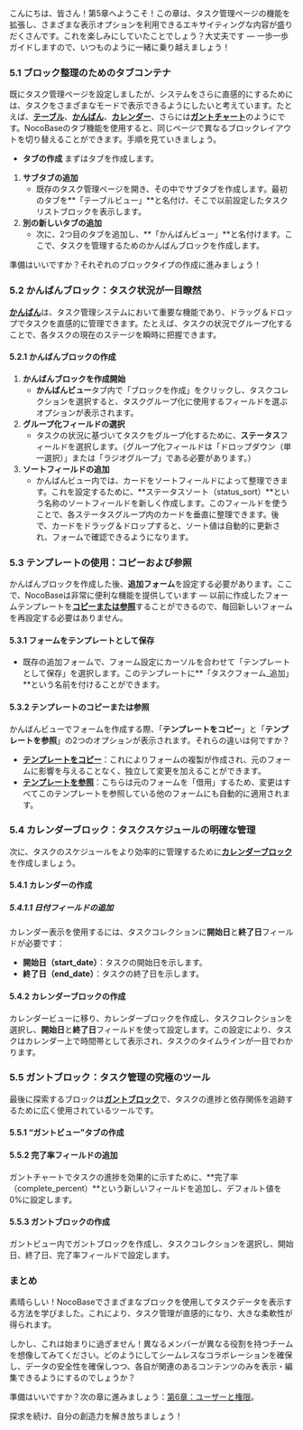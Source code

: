 こんにちは、皆さん！第5章へようこそ！この章は、タスク管理ページの機能を拡張し、さまざまな表示オプションを利用できるエキサイティングな内容が盛りだくさんです。これを楽しみにしていたことでしょう？大丈夫です — 一歩一歩ガイドしますので、いつものように一緒に乗り越えましょう！

### 5.1 ブロック整理のためのタブコンテナ

既にタスク管理ページを設定しましたが、システムをさらに直感的にするためには、タスクをさまざまなモードで表示できるようにしたいと考えています。たとえば、[**テーブル**](https://docs-cn.nocobase.com/handbook/ui/blocks/data-blocks/table)、[**かんばん**](https://docs-cn.nocobase.com/handbook/block-kanban)、[**カレンダー**](https://docs.nocobase.com/handbook/calendar)、さらには[**ガントチャート**](https://docs.nocobase.com/handbook/block-gantt)のようにです。NocoBaseのタブ機能を使用すると、同じページで異なるブロックレイアウトを切り替えることができます。手順を見ていきましょう。

- **タブの作成**
  まずはタブを作成します。

1. **サブタブの追加**
   - 既存のタスク管理ページを開き、その中でサブタブを作成します。最初のタブを**「テーブルビュー」**と名付け、そこで以前設定したタスクリストブロックを表示します。
2. **別の新しいタブの追加**
   - 次に、2つ目のタブを追加し、**「かんばんビュー」**と名付けます。ここで、タスクを管理するためのかんばんブロックを作成します。

準備はいいですか？それぞれのブロックタイプの作成に進みましょう！

### 5.2 かんばんブロック：タスク状況が一目瞭然

[**かんばん**](https://docs.nocobase.com/handbook/block-kanban)は、タスク管理システムにおいて重要な機能であり、ドラッグ＆ドロップでタスクを直感的に管理できます。たとえば、タスクの状況でグループ化することで、各タスクの現在のステージを瞬時に把握できます。

#### 5.2.1 かんばんブロックの作成

1. **かんばんブロックを作成開始**
   - **かんばんビュー**タブ内で「ブロックを作成」をクリックし、タスクコレクションを選択すると、タスクグループ化に使用するフィールドを選ぶオプションが表示されます。
2. **グループ化フィールドの選択**
   - タスクの状況に基づいてタスクをグループ化するために、**ステータス**フィールドを選択します。（グループ化フィールドは「ドロップダウン（単一選択）」または「ラジオグループ」である必要があります。）
3. **ソートフィールドの追加**
   - かんばんビュー内では、カードをソートフィールドによって整理できます。これを設定するために、**ステータスソート（status_sort）**という名称のソートフィールドを新しく作成します。このフィールドを使うことで、各ステータスグループ内のカードを垂直に整理できます。後で、カードをドラッグ＆ドロップすると、ソート値は自動的に更新され、フォームで確認できるようになります。

### 5.3 テンプレートの使用：コピーおよび参照

かんばんブロックを作成した後、**追加フォーム**を設定する必要があります。ここで、NocoBaseは非常に便利な機能を提供しています — 以前に作成したフォームテンプレートを[**コピーまたは参照**](https://docs.nocobase.com/handbook/ui/blocks/block-templates#%E5%A4%8D%E5%88%B6%E5%92%8C%E5%BC%95%E7%94%A8%E7%9A%84%E5%8C%BA%E5%88%AB)することができるので、毎回新しいフォームを再設定する必要はありません。

#### 5.3.1 **フォームをテンプレートとして保存**

- 既存の追加フォームで、フォーム設定にカーソルを合わせて「テンプレートとして保存」を選択します。このテンプレートに**「タスクフォーム_追加」**という名前を付けることができます。

#### 5.3.2 **テンプレートのコピーまたは参照**

かんばんビューでフォームを作成する際、「**テンプレートをコピー**」と「**テンプレートを参照**」の2つのオプションが表示されます。それらの違いは何ですか？

- [**テンプレートをコピー**](https://docs.nocobase.com/handbook/ui/blocks/block-templates#%E5%A4%8D%E5%88%B6%E5%92%8C%E5%BC%95%E7%94%A8%E7%9A%84%E5%8C%BA%E5%88%AB)：これによりフォームの複製が作成され、元のフォームに影響を与えることなく、独立して変更を加えることができます。
- [**テンプレートを参照**](https://docs.nocobase.com/handbook/ui/blocks/block-templates#%E5%A4%8D%E5%88%B6%E5%92%8C%E5%BC%95%E7%94%A8%E7%9A%84%E5%8C%BA%E5%88%AB)：こちらは元のフォームを「借用」するため、変更はすべてこのテンプレートを参照している他のフォームにも自動的に適用されます。

### 5.4 カレンダーブロック：タスクスケジュールの明確な管理

次に、タスクのスケジュールをより効率的に管理するために[**カレンダーブロック**](https://docs.nocobase.com/handbook/calendar)を作成しましょう。

#### 5.4.1 カレンダーの作成

##### 5.4.1.1 **日付フィールドの追加**

カレンダー表示を使用するには、タスクコレクションに**開始日**と**終了日**フィールドが必要です：

- **開始日（start_date）**：タスクの開始日を示します。
- **終了日（end_date）**：タスクの終了日を示します。

#### 5.4.2 カレンダーブロックの作成

カレンダービューに移り、カレンダーブロックを作成し、タスクコレクションを選択し、**開始日**と**終了日**フィールドを使って設定します。この設定により、タスクはカレンダー上で時間帯として表示され、タスクのタイムラインが一目でわかります。

### 5.5 ガントブロック：タスク管理の究極のツール

最後に探索するブロックは[**ガントブロック**](https://docs.nocobase.com/handbook/block-gantt)で、タスクの進捗と依存関係を追跡するために広く使用されているツールです。

#### 5.5.1 “ガントビュー”タブの作成

#### 5.5.2 **完了率フィールドの追加**

ガントチャートでタスクの進捗を効果的に示すために、**完了率（complete_percent）**という新しいフィールドを追加し、デフォルト値を0%に設定します。

#### 5.5.3 ガントブロックの作成

ガントビュー内でガントブロックを作成し、タスクコレクションを選択し、開始日、終了日、完了率フィールドで設定します。

### まとめ

素晴らしい！NocoBaseでさまざまなブロックを使用してタスクデータを表示する方法を学びました。これにより、タスク管理が直感的になり、大きな柔軟性が得られます。

しかし、これは始まりに過ぎません！異なるメンバーが異なる役割を持つチームを想像してみてください。どのようにしてシームレスなコラボレーションを確保し、データの安全性を確保しつつ、各自が関連のあるコンテンツのみを表示・編集できるようにするのでしょうか？

準備はいいですか？次の章に進みましょう：[第6章：ユーザーと権限](https://www.nocobase.com/en/tutorials/task-tutorial-user-permissions)。

探求を続け、自分の創造力を解き放ちましょう！